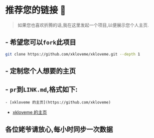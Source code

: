 # 推荐您的链接 🔗

> 如果您也喜欢折腾的话,我在这里发起一个项目,以便展示您个人主页.

## - 希望您可以`fork`此项目

```bash
git clone https://github.com/xkloveme/xkloveme.git --depth 1
```

## - 定制您个人想要的主页

## - `pr`到`LINK.md`,格式如下:

```
- [xkloveme 的主页](https://github.com/xkloveme)
```

- [xkloveme 的主页](https://github.com/xkloveme)

## 各位姥爷请放心,每小时同步一次数据
